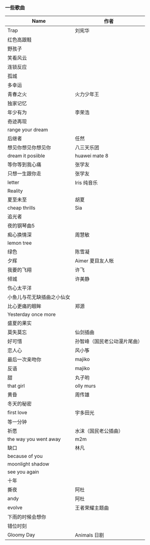 ### 一些歌曲

| Name                       | 作者                         |
| -------------------------- | ---------------------------- |
| Trap                       | 刘宪华                       |
| 红色高跟鞋                 |                              |
| 野孩子                     |                              |
| 笑看风云                   |                              |
| 连锁反应                   |                              |
| 孤城                       |                              |
| 多幸运                     |                              |
| 青春之火                   | 火力少年王                   |
| 独家记忆                   |                              |
| 年少有为                   | 李荣浩                       |
| 奇迹再现                   |                              |
| range your dream           |                              |
| 后继者                     | 任然                         |
| 想见你想见你想见你         | 八三天乐团                   |
| dream it posiible          | huawei mate 8                |
| 等你等到我心痛             | 张学友                       |
| 只想一生跟你走             | 张学友                       |
| letter                     | Iris 纯音乐                  |
| Reality                    |                              |
| 夏至未至                   | 胡夏                         |
| cheap thrills              | Sia                          |
| 追光者                     |                              |
| 夜的钢琴曲5                |                              |
| 痴心换情深                 | 周慧敏                       |
| lemon tree                 |                              |
| 绿色                       | 陈雪凝                       |
| 夕辉                       | Aimer 夏目友人帐             |
| 我要的飞翔                 | 许飞                         |
| 倾城                       | 许美静                       |
| 伤心太平洋                 |                              |
| 小鱼儿与花无缺插曲之小仙女 |                              |
| 比心更痛的眼眸             | 郑源                         |
| Yesterday once more        |                              |
| 盛夏的果实                 |                              |
| 莫失莫忘                   | 仙剑插曲                     |
| 好可惜                     | 孙智峰（国民老公动漫片尾曲） |
| 恋人心                     | 风小筝                       |
| 最后一次亲吻你             | majiko                       |
| 反语                       | majiko                       |
| 甜                         | 丸子哟                       |
| that girl                  | olly murs                    |
| 黄昏                       | 周传雄                       |
| 冬天的秘密                 |                              |
| first love                 | 宇多田光                     |
| 等一分钟                   |                              |
| 祈愿                       | 水沫（国民老公插曲）         |
| the way you went away      | m2m                          |
| 缺口                       | 林凡                         |
| because of you             |                              |
| moonlight shadow           |                              |
| see you again              |                              |
| 十年                       |                              |
| 撕夜                       | 阿杜                         |
| andy                       | 阿杜                         |
| evolve                     | 王者荣耀主题曲               |
| 下雨的时候会想你           |                              |
| 错位时刻                   |                              |
| Gloomy Day                 | Animals 日剧                 |


